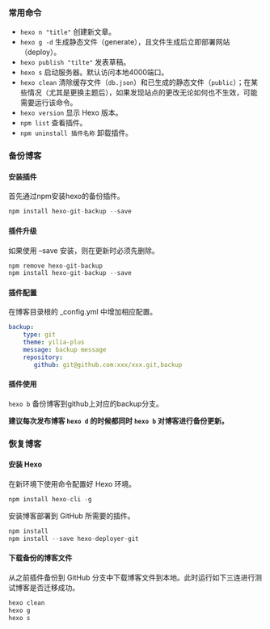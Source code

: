### 常用命令

- `hexo n "title"` 创建新文章。
- `hexo g -d` 生成静态文件（generate），且文件生成后立即部署网站（deploy）。
- `hexo publish "tilte"` 发表草稿。
- `hexo s` 启动服务器。默认访问本地4000端口。
- `hexo clean` 清除缓存文件（`db.json`）和已生成的静态文件（`public`）；在某些情况（尤其是更换主题后），如果发现站点的更改无论如何也不生效，可能需要运行该命令。
- `hexo version` 显示 Hexo 版本。
- `npm list` 查看插件。
- `npm uninstall 插件名称` 卸载插件。

### 备份博客

#### 安装插件

首先通过npm安装hexo的备份插件。

``````javascript
npm install hexo-git-backup --save
``````

#### 插件升级

如果使用 –save 安装，则在更新时必须先删除。

``````javascript
npm remove hexo-git-backup
npm install hexo-git-backup --save
``````

#### 插件配置

在博客目录根的 _config.yml 中增加相应配置。

```yaml
backup:
    type: git
    theme: yilia-plus
    message: backup message
    repository:
       github: git@github.com:xxx/xxx.git,backup
```

#### 插件使用

`hexo b` 备份博客到github上对应的backup分支。

**建议每次发布博客 `hexo d` 的时候都同时 `hexo b` 对博客进行备份更新。**

### 恢复博客

#### 安装 Hexo

在新环境下使用命令配置好 Hexo 环境。

```javascript
npm install hexo-cli -g
```

安装博客部署到 GitHub 所需要的插件。

```javascript
npm install
npm install --save hexo-deployer-git
```

#### 下载备份的博客文件

从之前插件备份到 GitHub 分支中下载博客文件到本地。此时运行如下三连进行测试博客是否迁移成功。

```javascript
hexo clean
hexo g
hexo s
```
